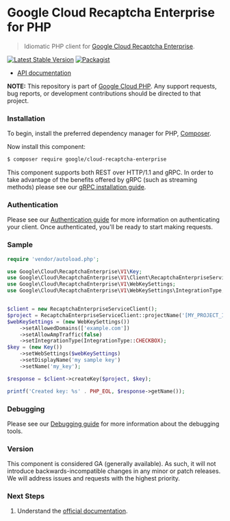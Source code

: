 # Google Cloud Recaptcha Enterprise for PHP

> Idiomatic PHP client for [Google Cloud Recaptcha Enterprise](https://cloud.google.com/recaptcha-enterprise).

[![Latest Stable Version](https://poser.pugx.org/google/cloud-recaptcha-enterprise/v/stable)](https://packagist.org/packages/google/cloud-recaptcha-enterprise) [![Packagist](https://img.shields.io/packagist/dm/google/cloud-recaptcha-enterprise.svg)](https://packagist.org/packages/google/cloud-recaptcha-enterprise)

* [API documentation](https://cloud.google.com/php/docs/reference/cloud-recaptcha-enterprise/latest)

**NOTE:** This repository is part of [Google Cloud PHP](https://github.com/googleapis/google-cloud-php). Any
support requests, bug reports, or development contributions should be directed to
that project.

### Installation

To begin, install the preferred dependency manager for PHP, [Composer](https://getcomposer.org/).

Now install this component:

```sh
$ composer require google/cloud-recaptcha-enterprise
```

This component supports both REST over HTTP/1.1 and gRPC. In order to take advantage of the benefits offered by gRPC (such as streaming methods)
please see our [gRPC installation guide](https://cloud.google.com/php/grpc).

### Authentication

Please see our [Authentication guide](https://github.com/googleapis/google-cloud-php/blob/main/AUTHENTICATION.md) for more information
on authenticating your client. Once authenticated, you'll be ready to start making requests.

### Sample

```php
require 'vendor/autoload.php';

use Google\Cloud\RecaptchaEnterprise\V1\Key;
use Google\Cloud\RecaptchaEnterprise\V1\Client\RecaptchaEnterpriseServiceClient;
use Google\Cloud\RecaptchaEnterprise\V1\WebKeySettings;
use Google\Cloud\RecaptchaEnterprise\V1\WebKeySettings\IntegrationType;


$client = new RecaptchaEnterpriseServiceClient();
$project = RecaptchaEnterpriseServiceClient::projectName('[MY_PROJECT_ID]');
$webKeySettings = (new WebKeySettings())
    ->setAllowedDomains(['example.com'])
    ->setAllowAmpTraffic(false)
    ->setIntegrationType(IntegrationType::CHECKBOX);
$key = (new Key())
    ->setWebSettings($webKeySettings)
    ->setDisplayName('my sample key')
    ->setName('my_key');

$response = $client->createKey($project, $key);

printf('Created key: %s' . PHP_EOL, $response->getName());
```

### Debugging

Please see our [Debugging guide](https://github.com/googleapis/google-cloud-php/blob/main/DEBUG.md)
for more information about the debugging tools.

### Version

This component is considered GA (generally available). As such, it will not introduce backwards-incompatible changes in
any minor or patch releases. We will address issues and requests with the highest priority.

### Next Steps

1. Understand the [official documentation](https://cloud.google.com/recaptcha-enterprise/docs).
